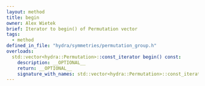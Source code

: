 ```yaml
---
layout: method
title: begin
owner: Alex Wietek
brief: Iterator to begin() of Permutation vector
tags:
  - method
defined_in_file: "hydra/symmetries/permutation_group.h"
overloads:
  std::vector<hydra::Permutation>::const_iterator begin() const:
    description: __OPTIONAL__
    return: __OPTIONAL__
    signature_with_names: std::vector<hydra::Permutation>::const_iterator begin() const
---
```

